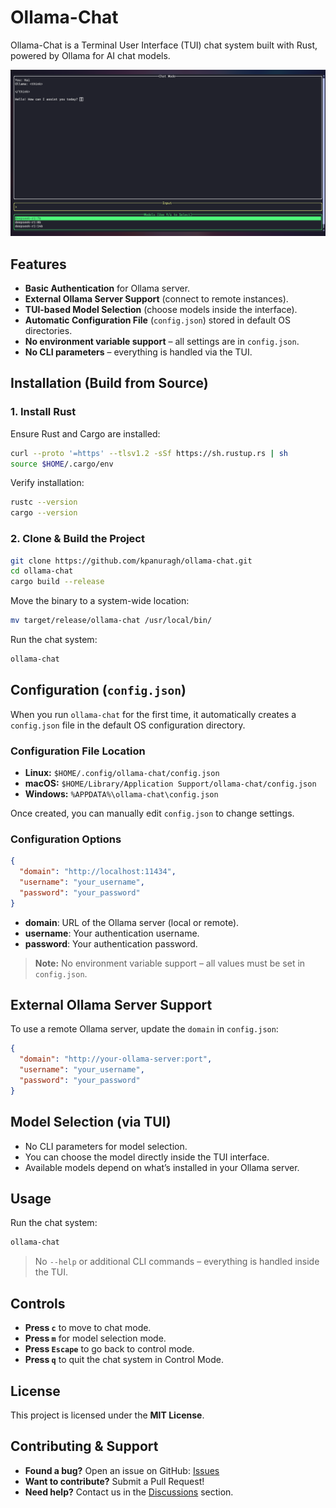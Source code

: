 # Ollama-Chat

Ollama-Chat is a Terminal User Interface (TUI) chat system built with Rust, powered by Ollama for AI chat models.

![Screenshot](https://raw.githubusercontent.com/kpanuragh/ollama-chat/main/assets/screenshot.png)

## Features

- **Basic Authentication** for Ollama server.
- **External Ollama Server Support** (connect to remote instances).
- **TUI-based Model Selection** (choose models inside the interface).
- **Automatic Configuration File** (`config.json`) stored in default OS directories.
- **No environment variable support** – all settings are in `config.json`.
- **No CLI parameters** – everything is handled via the TUI.

## Installation (Build from Source)

### 1. Install Rust

Ensure Rust and Cargo are installed:

```sh
curl --proto '=https' --tlsv1.2 -sSf https://sh.rustup.rs | sh
source $HOME/.cargo/env
```

Verify installation:

```sh
rustc --version
cargo --version
```

### 2. Clone & Build the Project

```sh
git clone https://github.com/kpanuragh/ollama-chat.git
cd ollama-chat
cargo build --release
```

Move the binary to a system-wide location:

```sh
mv target/release/ollama-chat /usr/local/bin/
```

Run the chat system:

```sh
ollama-chat
```

## Configuration (`config.json`)

When you run `ollama-chat` for the first time, it automatically creates a `config.json` file in the default OS configuration directory.

### Configuration File Location

- **Linux:** `$HOME/.config/ollama-chat/config.json`
- **macOS:** `$HOME/Library/Application Support/ollama-chat/config.json`
- **Windows:** `%APPDATA%\ollama-chat\config.json`

Once created, you can manually edit `config.json` to change settings.

### Configuration Options

```json
{
  "domain": "http://localhost:11434",
  "username": "your_username",
  "password": "your_password"
}
```

- **domain**: URL of the Ollama server (local or remote).
- **username**: Your authentication username.
- **password**: Your authentication password.

> **Note:** No environment variable support – all values must be set in `config.json`.

## External Ollama Server Support

To use a remote Ollama server, update the `domain` in `config.json`:

```json
{
  "domain": "http://your-ollama-server:port",
  "username": "your_username",
  "password": "your_password"
}
```

## Model Selection (via TUI)

- No CLI parameters for model selection.
- You can choose the model directly inside the TUI interface.
- Available models depend on what’s installed in your Ollama server.

## Usage

Run the chat system:

```sh
ollama-chat
```

> No `--help` or additional CLI commands – everything is handled inside the TUI.

## Controls

- **Press `c`** to move to chat mode.
- **Press `m`** for model selection mode.
- **Press `Escape`** to go back to control mode.
- **Press `q`** to quit the chat system in Control Mode.

## License

This project is licensed under the **MIT License**.

## Contributing & Support

- **Found a bug?** Open an issue on GitHub: [Issues](https://github.com/kpanuragh/ollama-chat/issues)
- **Want to contribute?** Submit a Pull Request!
- **Need help?** Contact us in the [Discussions](https://github.com/kpanuragh/ollama-chat/discussions) section.
